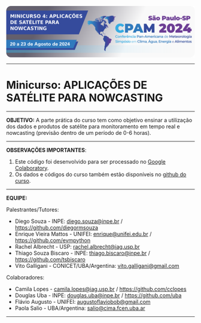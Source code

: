 
![alt text](https://github.com/evmpython/minicurso_nowcasting_CPAM2024/blob/main/logo_nowcasting.png?raw=true)


---

# Minicurso: **APLICAÇÕES DE SATÉLITE PARA NOWCASTING**

---

**OBJETIVO:** A parte prática do curso tem como objetivo ensinar a utilização dos dados
e produtos de satélite para monitoramento em tempo real e nowcasting
(previsão dentro de um período de 0-6 horas).

---

**OBSERVAÇÕES IMPORTANTES**:
1. Este código foi desenvolvido para ser processado no [Google Colaboratory](https://colab.research.google.com/).
2. Os dados e códigos do curso também estão disponíveis no [github do curso](https://github.com/evmpython/minicurso_nowcasting_CPAM2024).

---

**EQUIPE:**

Palestrantes/Tutores:
 - Diego Souza - INPE: diego.souza@inpe.br / https://github.com/diegormsouza
 - Enrique Vieira Mattos - UNIFEI: enrique@unifei.edu.br / https://github.com/evmpython
 - Rachel Albrecht - USP: rachel.albrecht@iag.usp.br
 - Thiago Souza Biscaro - INPE: thiago.biscaro@inpe.br / https://github.com/tsbiscaro
 - Vito Galligani - CONICET/UBA/Argentina: vito.galligani@gmail.com

Colaboradores:
 - Camila Lopes - camila.lopes@iag.usp.br / https://github.com/cclopes
 - Douglas Uba - INPE: douglas.uba@inpe.br / https://github.com/uba
 - Flávio Augusto - UNIFEI: augustoflaviobob@gmail.com
 - Paola Salio - UBA/Argentina: salio@cima.fcen.uba.ar

---
